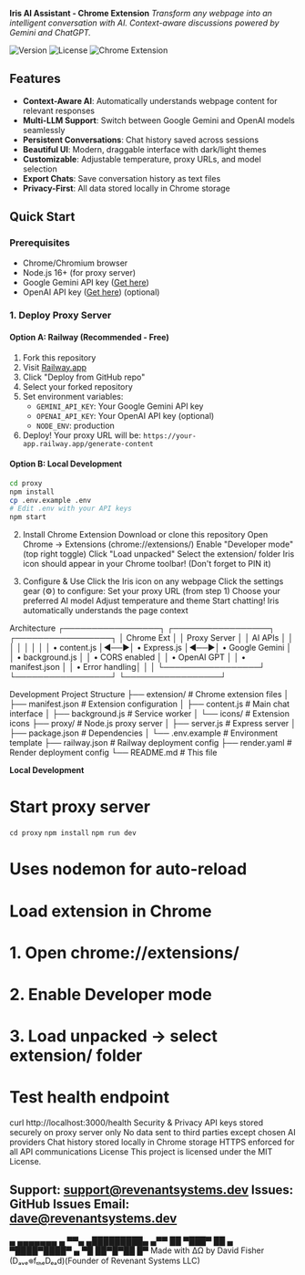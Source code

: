 **Iris AI Assistant - Chrome Extension**
*Transform any webpage into an intelligent conversation with AI. Context-aware discussions powered by Gemini and ChatGPT.*

![Version](https://img.shields.io/badge/version-2.3.0-blue.svg)
![License](https://img.shields.io/badge/license-MIT-green.svg)
![Chrome Extension](https://img.shields.io/badge/chrome-extension-yellow.svg)

## Features

-  **Context-Aware AI**: Automatically understands webpage content for relevant responses
-  **Multi-LLM Support**: Switch between Google Gemini and OpenAI models seamlessly  
-  **Persistent Conversations**: Chat history saved across sessions
-  **Beautiful UI**: Modern, draggable interface with dark/light themes
-  **Customizable**: Adjustable temperature, proxy URLs, and model selection
-  **Export Chats**: Save conversation history as text files
-  **Privacy-First**: All data stored locally in Chrome storage

##  Quick Start

### Prerequisites

- Chrome/Chromium browser
- Node.js 16+ (for proxy server)
- Google Gemini API key ([Get here](https://aistudio.google.com/app/apikey))
- OpenAI API key ([Get here](https://platform.openai.com/api-keys)) (optional)

### 1. Deploy Proxy Server

#### Option A: Railway (Recommended - Free)

1. Fork this repository
2. Visit [Railway.app](https://railway.app)
3. Click "Deploy from GitHub repo"
4. Select your forked repository
5. Set environment variables:
   - `GEMINI_API_KEY`: Your Google Gemini API key
   - `OPENAI_API_KEY`: Your OpenAI API key (optional)
   - `NODE_ENV`: production
6. Deploy! Your proxy URL will be: `https://your-app.railway.app/generate-content`

#### Option B: Local Development

```bash
cd proxy
npm install
cp .env.example .env
# Edit .env with your API keys
npm start
```

2. Install Chrome Extension
Download or clone this repository
Open Chrome → Extensions (chrome://extensions/)
Enable "Developer mode" (top right toggle)
Click "Load unpacked"
Select the extension/ folder
Iris icon should appear in your Chrome toolbar! (Don't forget to PIN it)

3. Configure & Use
Click the Iris icon on any webpage
Click the settings gear (⚙️) to configure:
Set your proxy URL (from step 1)
Choose your preferred AI model
Adjust temperature and theme
Start chatting! Iris automatically understands the page context


Architecture
┌─────────────────┐    ┌─────────────────┐    ┌─────────────────┐
│   Chrome Ext    │    │  Proxy Server   │    │   AI APIs       │
│                 │    │                 │    │                 │
│ • content.js    │◄──►│ • Express.js    │◄──►│ • Google Gemini │
│ • background.js │    │ • CORS enabled  │    │ • OpenAI GPT    │
│ • manifest.json │    │ • Error handling│    │                 │
└─────────────────┘    └─────────────────┘    └─────────────────┘


Development
Project Structure
├── extension/           # Chrome extension files
│   ├── manifest.json   # Extension configuration
│   ├── content.js      # Main chat interface
│   ├── background.js   # Service worker
│   └── icons/          # Extension icons
├── proxy/              # Node.js proxy server
│   ├── server.js       # Express server
│   ├── package.json    # Dependencies
│   └── .env.example    # Environment template
├── railway.json        # Railway deployment config
├── render.yaml         # Render deployment config
└── README.md          # This file

**Local Development**
# Start proxy server
```cd proxy``` 
```npm install```
```npm run dev``` 
# Uses nodemon for auto-reload
# Load extension in Chrome
# 1. Open chrome://extensions/
# 2. Enable Developer mode
# 3. Load unpacked → select extension/ folder

# Test health endpoint
curl http://localhost:3000/health
Security & Privacy
API keys stored securely on proxy server only
No data sent to third parties except chosen AI providers
Chat history stored locally in Chrome storage
HTTPS enforced for all API communications
License
This project is licensed under the MIT License.

Support: support@revenantsystems.dev
Issues: GitHub Issues
Email: dave@revenantsystems.dev
---
 ▄    ▄▄▄▄▄▄▄    ▄
▀▀▄ ▄█████████▄ ▄▀▀
    ██ ▀███▀ ██
  ▄ ▀████▀████▀ ▄
▀█    ██▀█▀██    █▀
Made with ΔΩ by David Fisher (Dₐᵥₑ𖦹fₜₕₑDₑₐd)(Founder of Revenant Systems LLC)
